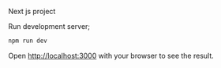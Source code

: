 Next js project



 Run development server;

```bash
npm run dev


```

Open [http://localhost:3000](http://localhost:3000) with your browser to see the result.




